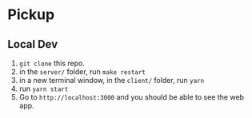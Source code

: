 # Pickup

## Local Dev

1. `git clone` this repo.
1. in the `server/` folder, run `make restart`
1. in a new terminal window, in the `client/` folder, run `yarn`
1. run `yarn start`
1. Go to `http://localhost:3000` and you should be able to see the web app.
